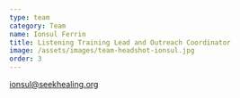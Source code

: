 ```yaml
---
type: team
category: Team
name: Ionsul Ferrin
title: Listening Training Lead and Outreach Coordinator
image: /assets/images/team-headshot-ionsul.jpg
order: 3
---
```


<ionsul@seekhealing.org>
